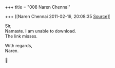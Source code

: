 +++
title = "008 Naren Chennai"

+++
[[Naren Chennai	2011-02-19, 20:08:35 [Source](https://groups.google.com/g/samskrita/c/KwctAiznPtk)]]



Sir,  
Namaste. I am unable to download.  
The link misses.

With regards,  
Naren.



